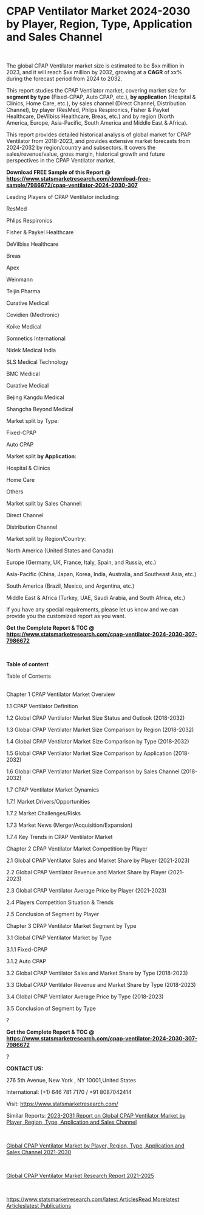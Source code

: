 <h1>CPAP Ventilator Market 2024-2030 by Player, Region, Type, Application and Sales Channel</h1><br/><p>The global CPAP Ventilator market size is estimated to be $xx million in 2023, and it will reach $xx million by 2032, growing at a <strong>CAGR</strong> of xx% during the forecast period from 2024 to 2032.</p>
 
 
 
 <p>This report studies the CPAP Ventilator market, covering market size for <strong>segment by type</strong> (Fixed-CPAP, Auto CPAP, etc.), <strong>by application</strong> (Hospital & Clinics, Home Care, etc.), by sales channel (Direct Channel, Distribution Channel), by player (ResMed, Phlips Respironics, Fisher & Paykel Healthcare, DeVilbiss Healthcare, Breas, etc.) and by region (North America, Europe, Asia-Pacific, South America and Middle East & Africa).</p>
 
 
 
 <p>This report provides detailed historical analysis of global market for CPAP Ventilator from 2018-2023, and provides extensive market forecasts from 2024-2032 by region/country and subsectors. It covers the sales/revenue/value, gross margin, historical growth and future perspectives in the CPAP Ventilator market.</p>
 
 
 
 <p><strong>Download FREE Sample of this Report @ <a href="https://www.statsmarketresearch.com/download-free-sample/7986672/cpap-ventilator-2024-2030-307">https://www.statsmarketresearch.com/download-free-sample/7986672/cpap-ventilator-2024-2030-307</a></strong></p>
 
 
 
 <p>Leading Players of CPAP Ventilator including:</p>
 
 
 
 <p>ResMed</p>
 
 
 
 <p>Phlips Respironics</p>
 
 
 
 <p>Fisher & Paykel Healthcare</p>
 
 
 
 <p>DeVilbiss Healthcare</p>
 
 
 
 <p>Breas</p>
 
 
 
 <p>Apex</p>
 
 
 
 <p>Weinmann</p>
 
 
 
 <p>Teijin Pharma</p>
 
 
 
 <p>Curative Medical</p>
 
 
 
 <p>Covidien (Medtronic)</p>
 
 
 
 <p>Koike Medical</p>
 
 
 
 <p>Somnetics International</p>
 
 
 
 <p>Nidek Medical India</p>
 
 
 
 <p>SLS Medical Technology</p>
 
 
 
 <p>BMC Medical</p>
 
 
 
 <p>Curative Medical</p>
 
 
 
 <p>Bejing Kangdu Medical</p>
 
 
 
 <p>Shangcha Beyond Medical</p>
 
 
 
 <p>Market split by Type:</p>
 
 
 
 <p>Fixed-CPAP</p>
 
 
 
 <p>Auto CPAP</p>
 
 
 
 <p>Market split <strong>by Application</strong>:</p>
 
 
 
 <p>Hospital & Clinics</p>
 
 
 
 <p>Home Care</p>
 
 
 
 <p>Others</p>
 
 
 
 <p>Market split by Sales Channel:</p>
 
 
 
 <p>Direct Channel</p>
 
 
 
 <p>Distribution Channel</p>
 
 
 
 <p>Market split by Region/Country:</p>
 
 
 
 <p>North America (United States and Canada)</p>
 
 
 
 <p>Europe (Germany, UK, France, Italy, Spain, and Russia, etc.)</p>
 
 
 
 <p>Asia-Pacific (China, Japan, Korea, India, Australia, and Southeast Asia, etc.)</p>
 
 
 
 <p>South America (Brazil, Mexico, and Argentina, etc.)</p>
 
 
 
 <p>Middle East & Africa (Turkey, UAE, Saudi Arabia, and South Africa, etc.)</p>
 
 
 
 <p>If you have any special requirements, please let us know and we can provide you the customized report as you want.</p>
 
 
 
 <div><b>Get the Complete Report & TOC @ <a href="https://www.statsmarketresearch.com/cpap-ventilator-2024-2030-307-7986672">https://www.statsmarketresearch.com/cpap-ventilator-2024-2030-307-7986672</a></b></div>
 
 
 
 <p><br />
 
 <b>Table of content</b></p>
 
 
 
 <p>Table of Contents<br />
 
 <br />
 
 Chapter 1 CPAP Ventilator Market Overview<br />
 
 1.1 CPAP Ventilator Definition<br />
 
 1.2 Global CPAP Ventilator Market Size Status and Outlook (2018-2032)<br />
 
 1.3 Global CPAP Ventilator Market Size Comparison by Region (2018-2032)<br />
 
 1.4 Global CPAP Ventilator Market Size Comparison by Type (2018-2032)<br />
 
 1.5 Global CPAP Ventilator Market Size Comparison by Application (2018-2032)<br />
 
 1.6 Global CPAP Ventilator Market Size Comparison by Sales Channel (2018-2032)<br />
 
 1.7 CPAP Ventilator Market Dynamics<br />
 
 1.7.1 Market Drivers/Opportunities<br />
 
 1.7.2 Market Challenges/Risks<br />
 
 1.7.3 Market News (Merger/Acquisition/Expansion)<br />
 
 1.7.4 Key Trends in CPAP Ventilator Market<br />
 
 Chapter 2 CPAP Ventilator Market Competition by Player<br />
 
 2.1 Global CPAP Ventilator Sales and Market Share by Player (2021-2023)<br />
 
 2.2 Global CPAP Ventilator Revenue and Market Share by Player (2021-2023)<br />
 
 2.3 Global CPAP Ventilator Average Price by Player (2021-2023)<br />
 
 2.4 Players Competition Situation & Trends<br />
 
 2.5 Conclusion of Segment by Player<br />
 
 Chapter 3 CPAP Ventilator Market Segment by Type<br />
 
 3.1 Global CPAP Ventilator Market by Type<br />
 
 3.1.1 Fixed-CPAP<br />
 
 3.1.2 Auto CPAP<br />
 
 3.2 Global CPAP Ventilator Sales and Market Share by Type (2018-2023)<br />
 
 3.3 Global CPAP Ventilator Revenue and Market Share by Type (2018-2023)<br />
 
 3.4 Global CPAP Ventilator Average Price by Type (2018-2023)<br />
 
 3.5 Conclusion of Segment by Type<br />
 
 ? </p>
 
 
 
 <div><b>Get the Complete Report & TOC @ <a href="https://www.statsmarketresearch.com/cpap-ventilator-2024-2030-307-7986672">https://www.statsmarketresearch.com/cpap-ventilator-2024-2030-307-7986672</a></b></div>
 
 
 
 <p>? </p>
 
 
 
 <p><b>CONTACT US:</b><br />
 
 276 5th Avenue, New York , NY 10001,United States<br />
 
 International: (+1) 646 781 7170 / +91 8087042414<br />
 
 Visit: <a href="https://www.statsmarketresearch.com/">https://www.statsmarketresearch.com/</a><br />
 
 Similar Reports: <a href="https://www.statsmarketresearch.com/cpap-ventilator-2024-2030-307-7986672">2023-2031 Report on Global CPAP Ventilator Market by Player, Region, Type, Application and Sales Channel</a><br />
 
 <br />
 
 <a href="https://www.statsmarketresearch.com/cpap-ventilator-2024-2030-307-7986672">Global CPAP Ventilator Market by Player, Region, Type, Application and Sales Channel 2021-2030</a><br />
 
 <br />
 
 <a href="https://www.statsmarketresearch.com/cpap-ventilator-2024-2030-307-7986672">Global CPAP Ventilator Market Research Report 2021-2025</a><br />
 
 <br />
 
 <a href="https://gyeongbokgung.com">https://www.statsmarketresearch.com/</a><a href="https://hallyeomaritime.com">latest Articles</a><a href="https://jingwansa.com">Read More</a><a href="https://nguoiviet.jp/">latest Articles</a><a href="https://www.intelmarketresearch.com/">latest Publications</a></p>